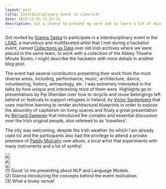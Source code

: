 ```yaml
---
layout: post
title: Interdisciplinary Event in Limerick!
date: 2019-11-03 21:23:31
description: Got a chance to present my work and to learn a lot of diverse things!
---
```


Got invited by [Gianna Tasha](https://www.giannatashatomasso.com) to participate in a interdisciplinary event in the [LSAD](https://lit.ie/LSAD), a marvelous and multifaceted artist that I met during a hackaton event, named [Collections as Data](https://mooreinstitute.ie/event/collections-data-hackathon-collaborative-workshop/) over old irish archives where we were placed in the same team, to work with a collection of the Abbey Theatre Minute Books. I might describe the hackaton with more details in another blog post.

The event had several contributors presenting their work from the most diverse areas, including, performance, music, architecture, dance, volunteering, history, antropology, etc. I was extremely interested in the talks by how unique and interesting most of them were. Highlights go to presentations by Pip Sheridan over how to recycle and reuse belongings left behind on festivals to support refugees in Ireland, by [Victor Sardenberg](http://victorsardenberg.com) that uses machine learning to render architectural blueprints in order to expose the absurdity of capitalism on living spaces and finaly a great presentation by [Bernard Sweeney](https://twitter.com/1bernardsweeney) that introduced the complex and essential discussion over the Irish original people, also refereed to as 'travellers'.

The city was welcoming, despite the Irish weather (to which I am already used to) and the participants also had the privilege to attend a private premiere of [Paddy Mulcahy](https://paddymulcahy.com) new album, a local artist that experiments with many instruments and a lot of synths!

<div class="row mt-3">
	<div class="col-sm mt-3 mt-md-0">
        <img class="img-fluid rounded z-depth-1" src="{{ site.baseurl }}/assets/img/cct/me.jpg">
    </div>
    <div class="col-sm mt-3 mt-md-0">
        <img class="img-fluid rounded z-depth-1" src="{{ site.baseurl }}/assets/img/cct/gia.JPEG">
    </div>
    <div class="col-sm mt-3 mt-md-0">
        <img class="img-fluid rounded z-depth-1" src="{{ site.baseurl }}/assets/img/cct/notme.jpg">
    </div>
</div>
<div class="caption">
    (1) Good 'ol me presenting about NLP and Language Models.<br>
    (2) Gianna introducing the concepts behind the event motivation.<br>
    (3) What a lovely venue!
</div>
